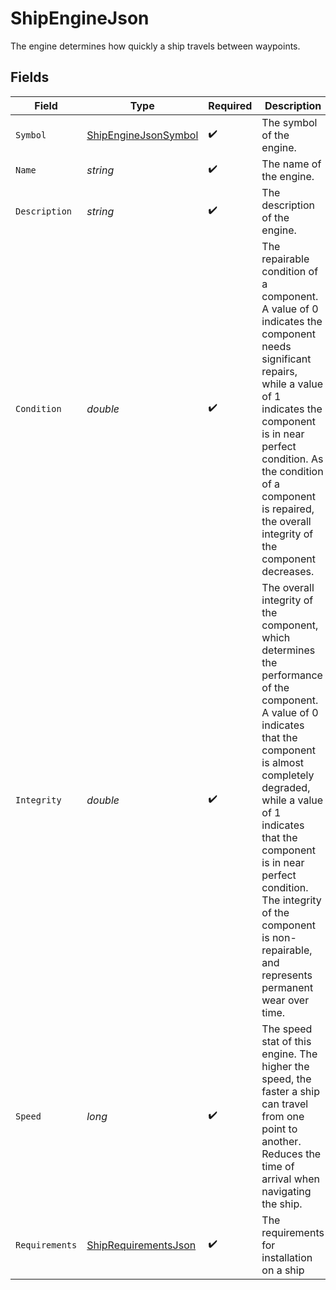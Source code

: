 # ShipEngineJson

The engine determines how quickly a ship travels between waypoints.


## Fields

| Field                                                                                                                                                                                                                                                                                                                                        | Type                                                                                                                                                                                                                                                                                                                                         | Required                                                                                                                                                                                                                                                                                                                                     | Description                                                                                                                                                                                                                                                                                                                                  |
| -------------------------------------------------------------------------------------------------------------------------------------------------------------------------------------------------------------------------------------------------------------------------------------------------------------------------------------------- | -------------------------------------------------------------------------------------------------------------------------------------------------------------------------------------------------------------------------------------------------------------------------------------------------------------------------------------------- | -------------------------------------------------------------------------------------------------------------------------------------------------------------------------------------------------------------------------------------------------------------------------------------------------------------------------------------------- | -------------------------------------------------------------------------------------------------------------------------------------------------------------------------------------------------------------------------------------------------------------------------------------------------------------------------------------------- |
| `Symbol`                                                                                                                                                                                                                                                                                                                                     | [ShipEngineJsonSymbol](../../Models/Components/ShipEngineJsonSymbol.md)                                                                                                                                                                                                                                                                      | :heavy_check_mark:                                                                                                                                                                                                                                                                                                                           | The symbol of the engine.                                                                                                                                                                                                                                                                                                                    |
| `Name`                                                                                                                                                                                                                                                                                                                                       | *string*                                                                                                                                                                                                                                                                                                                                     | :heavy_check_mark:                                                                                                                                                                                                                                                                                                                           | The name of the engine.                                                                                                                                                                                                                                                                                                                      |
| `Description`                                                                                                                                                                                                                                                                                                                                | *string*                                                                                                                                                                                                                                                                                                                                     | :heavy_check_mark:                                                                                                                                                                                                                                                                                                                           | The description of the engine.                                                                                                                                                                                                                                                                                                               |
| `Condition`                                                                                                                                                                                                                                                                                                                                  | *double*                                                                                                                                                                                                                                                                                                                                     | :heavy_check_mark:                                                                                                                                                                                                                                                                                                                           | The repairable condition of a component. A value of 0 indicates the component needs significant repairs, while a value of 1 indicates the component is in near perfect condition. As the condition of a component is repaired, the overall integrity of the component decreases.                                                             |
| `Integrity`                                                                                                                                                                                                                                                                                                                                  | *double*                                                                                                                                                                                                                                                                                                                                     | :heavy_check_mark:                                                                                                                                                                                                                                                                                                                           | The overall integrity of the component, which determines the performance of the component. A value of 0 indicates that the component is almost completely degraded, while a value of 1 indicates that the component is in near perfect condition. The integrity of the component is non-repairable, and represents permanent wear over time. |
| `Speed`                                                                                                                                                                                                                                                                                                                                      | *long*                                                                                                                                                                                                                                                                                                                                       | :heavy_check_mark:                                                                                                                                                                                                                                                                                                                           | The speed stat of this engine. The higher the speed, the faster a ship can travel from one point to another. Reduces the time of arrival when navigating the ship.                                                                                                                                                                           |
| `Requirements`                                                                                                                                                                                                                                                                                                                               | [ShipRequirementsJson](../../Models/Components/ShipRequirementsJson.md)                                                                                                                                                                                                                                                                      | :heavy_check_mark:                                                                                                                                                                                                                                                                                                                           | The requirements for installation on a ship                                                                                                                                                                                                                                                                                                  |